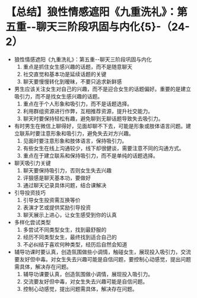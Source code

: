 # 【总结】狼性情感遮阳《九重洗礼》：第五重--聊天三阶段巩固与内化{5}-（24-2）

-   狼性情感遮阳《九重洗礼》：第五重--聊天三阶段巩固与内化
    1.  重点是抓住女生感兴趣的话题，而不是随意聊天
    2.  社交直觉和基本功是延续话题的关键
    3.  聊天要慢慢转化到暧昧，不要只追求新鲜感
-   男生应该关注女生对自己的兴趣，而不是迎合女生的话题偏好。重要的是建立吸引力，而不是找女生感兴趣的话题。
    1.  重点在于个人形象和吸引力，而不是话题选择。
    2.  利用群组资源进行作弊，互相推荐资源，提升社交能力。
    3.  聊天时要保持轻松有趣，避免聊到无聊话题导致失去吸引力。
-   有时男生在微信上聊得好，见面却聊不下去，可能是形象或肢体语言问题。建立联系时要注意形象和吸引力，避免失去对方兴趣。
    1.  见面时要注意形象和肢体语言，保持吸引力。
    2.  有些女生在线上沟通较少，线下却很健谈，需要注意不同的沟通方式。
    3.  重点在于建立联系和保持吸引力，而不是单纯的话题选择。
-   聊天吸引力关键
    1.  聊天要保持吸引力，否则女生失去兴趣
    2.  评狠感是聊天基本功，要做好
    3.  通过聊天记录具体问题，结合课解决
-   引导投资技巧
    1.  引导女生投资需互换等价
    2.  表演才艺或提供奖励引导投资
    3.  聊天展示上进心，让女生感受到你的认真
-   多样化尝试类型
    1.  多尝试不同类型女生，找到最舒服的
    2.  经历不同类型女生，最终找到适合自己的
    3.  不必纠结于喜欢何种类型，经历后自然会知道
-   辅导功课时要认真，创造氛围做些小调情，触碰女生，展现投入吸引力，交流要友好但中毒。对女生失去兴趣可能是自信问题，要控制心动感觉，提出问题需具体，解决存在问题。
    1.  辅导功课要认真，创造氛围做小调情，展现投入吸引力。
    2.  交流要友好但中毒，对女生失去兴趣可能是自信问题。
    3.  控制心动感觉，提出问题需具体，解决存在问题。